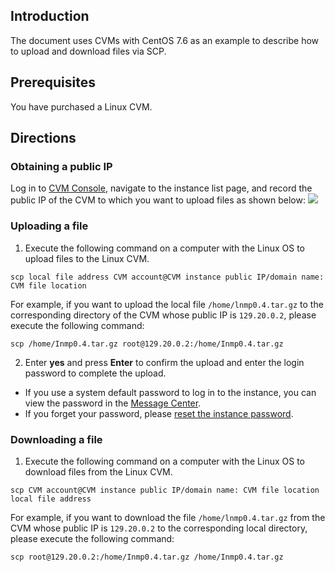 ## Introduction
The document uses CVMs with CentOS 7.6 as an example to describe how to upload and download files via SCP.


## Prerequisites
You have purchased a Linux CVM.

## Directions
### Obtaining a public IP
Log in to [CVM Console](https://console.cloud.tencent.com/cvm/index), navigate to the instance list page, and record the public IP of the CVM to which you want to upload files as shown below:
![](https://main.qcloudimg.com/raw/59ce52615c467ad80bc4220425bf2b80.png)


### Uploading a file
1. Execute the following command on a computer with the Linux OS to upload files to the Linux CVM.
```
scp local file address CVM account@CVM instance public IP/domain name: CVM file location
```
For example, if you want to upload the local file `/home/lnmp0.4.tar.gz` to the corresponding directory of the CVM whose public IP is `129.20.0.2`, please execute the following command:
```
scp /home/Inmp0.4.tar.gz root@129.20.0.2:/home/Inmp0.4.tar.gz
```
2. Enter **yes** and press **Enter** to confirm the upload and enter the login password to complete the upload.
 - If you use a system default password to log in to the instance, you can view the password in the [Message Center](https://console.cloud.tencent.com/message).
 - If you forget your password, please [reset the instance password](https://intl.cloud.tencent.com/document/product/213/16566).

### Downloading a file
1. Execute the following command on a computer with the Linux OS to download files from the Linux CVM.
```
scp CVM account@CVM instance public IP/domain name: CVM file location local file address   
```
For example, if you want to download the file `/home/lnmp0.4.tar.gz` from the CVM whose public IP is `129.20.0.2` to the corresponding local directory, please execute the following command:
```
scp root@129.20.0.2:/home/Inmp0.4.tar.gz /home/Inmp0.4.tar.gz
```
